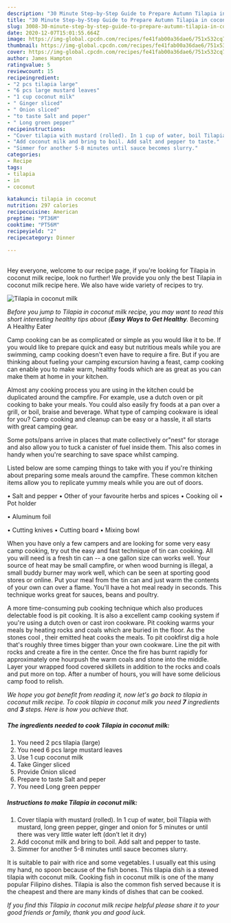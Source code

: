 ```yaml
---
description: "30 Minute Step-by-Step Guide to Prepare Autumn Tilapia in coconut milk"
title: "30 Minute Step-by-Step Guide to Prepare Autumn Tilapia in coconut milk"
slug: 3008-30-minute-step-by-step-guide-to-prepare-autumn-tilapia-in-coconut-milk
date: 2020-12-07T15:01:55.664Z
image: https://img-global.cpcdn.com/recipes/fe41fab00a36dae6/751x532cq70/tilapia-in-coconut-milk-recipe-main-photo.jpg
thumbnail: https://img-global.cpcdn.com/recipes/fe41fab00a36dae6/751x532cq70/tilapia-in-coconut-milk-recipe-main-photo.jpg
cover: https://img-global.cpcdn.com/recipes/fe41fab00a36dae6/751x532cq70/tilapia-in-coconut-milk-recipe-main-photo.jpg
author: James Hampton
ratingvalue: 5
reviewcount: 15
recipeingredient:
- "2 pcs tilapia large"
- "6 pcs large mustard leaves"
- "1 cup coconut milk"
- " Ginger sliced"
- " Onion sliced"
- "to taste Salt and peper"
- " Long green pepper"
recipeinstructions:
- "Cover tilapia with mustard (rolled). In 1 cup of water, boil Tilapia with mustard, long green pepper, ginger and onion for 5 minutes or until there was very little water left (don’t let it dry)"
- "Add coconut milk and bring to boil. Add salt and pepper to taste."
- "Simmer for another 5-8 minutes until sauce becomes slurry."
categories:
- Recipe
tags:
- tilapia
- in
- coconut

katakunci: tilapia in coconut 
nutrition: 297 calories
recipecuisine: American
preptime: "PT36M"
cooktime: "PT56M"
recipeyield: "2"
recipecategory: Dinner

---
```

<br>
Hey everyone, welcome to our recipe page, if you're looking for Tilapia in coconut milk recipe, look no further! We provide you only the best Tilapia in coconut milk recipe here. We also have wide variety of recipes to try.
<br>


![Tilapia in coconut milk](https://img-global.cpcdn.com/recipes/fe41fab00a36dae6/751x532cq70/tilapia-in-coconut-milk-recipe-main-photo.jpg)

<i>Before you jump to Tilapia in coconut milk recipe, you may want to read this short interesting healthy tips about {<strong>Easy Ways to Get Healthy</strong>.</i>
Becoming A Healthy Eater

    
Camp cooking can be as complicated or simple as you would like it to be. If you would like to prepare quick and easy but nutritious meals while you are swimming, camp cooking doesn't even have to require a fire. But if you are thinking about fueling your camping excursion having a feast, camp cooking can enable you to make warm, healthy foods which are as great as you can make them at home in your kitchen.

 Almost any cooking process you are using in the kitchen could be duplicated around the campfire. For example, use a dutch oven or pit cooking to bake your meals. You could also easily fry foods at a pan over a grill, or boil, braise and beverage. What type of camping cookware is ideal for you? Camp cooking and cleanup can be easy or a hassle, it all starts with great camping gear.

Some pots/pans arrive in places that mate collectively or"nest" for storage and also allow you to tuck a canister of fuel inside them. This also comes in handy when you're searching to save space whilst camping.

Listed below are some camping things to take with you if you're thinking about preparing some meals around the campfire. These common kitchen items allow you to replicate yummy meals while you are out of doors.

• Salt and pepper
• Other of your favourite herbs and spices
• Cooking oil
• Pot holder

• Aluminum foil

• Cutting knives
• Cutting board
• Mixing bowl


When you have only a few campers and are looking for some very easy camp cooking, try out the easy and fast technique of tin can cooking. All you will need is a fresh tin can -- a one gallon size can works well. Your source of heat may be small campfire, or when wood burning is illegal, a small buddy burner may work well, which can be seen at sporting good stores or online. Put your meal from the tin can and just warm the contents of your own can over a flame. You'll have a hot meal ready in seconds.  This technique works great for sauces, beans and poultry.

A more time-consuming pub cooking technique which also produces delectable food is pit cooking.  It is also a excellent camp cooking system if you're using a dutch oven or cast iron cookware. Pit cooking warms your meals by heating rocks and coals which are buried in the floor. As the stones cool , their emitted heat cooks the meals. To pit cookfirst dig a hole that's roughly three times bigger than your own cookware. Line the pit with rocks and create a fire in the center. Once the fire has burnt rapidly for approximately one hourpush the warm coals and stone into the middle. Layer your wrapped food covered skillets in addition to the rocks and coals and put more on top. After a number of hours, you will have some delicious camp food to relish.


<i>We hope you got benefit from reading it, now let's go back to tilapia in coconut milk recipe. To cook tilapia in coconut milk you need <strong>7</strong> ingredients and <strong>3</strong> steps. Here is how you achieve that.
</i>

##### The ingredients needed to cook Tilapia in coconut milk:

1. You need 2 pcs tilapia (large)
1. You need 6 pcs large mustard leaves
1. Use 1 cup coconut milk
1. Take  Ginger sliced
1. Provide  Onion sliced
1. Prepare to taste Salt and peper
1. You need  Long green pepper


##### Instructions to make Tilapia in coconut milk:

1. Cover tilapia with mustard (rolled). In 1 cup of water, boil Tilapia with mustard, long green pepper, ginger and onion for 5 minutes or until there was very little water left (don’t let it dry)
1. Add coconut milk and bring to boil. Add salt and pepper to taste.
1. Simmer for another 5-8 minutes until sauce becomes slurry.


It is suitable to pair with rice and some vegetables. I usually eat this using my hand, no spoon because of the fish bones. This tilapia dish is a stewed tilapia with coconut milk. Cooking fish in coconut milk is one of the many popular Filipino dishes. Tilapia is also the common fish served because it is the cheapest and there are many kinds of dishes that can be cooked. 

<i>If you find this Tilapia in coconut milk recipe helpful please share it to your good friends or family, thank you and good luck.</i>
